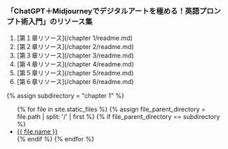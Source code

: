 ### 「ChatGPT＋Midjourneyでデジタルアートを極める！英語プロンプト術入門」のリソース集

1. [第１章リソース](/chapter 1/readme.md)
1. [第２章リソース](/chapter 2/readme.md)
1. [第３章リソース](/chapter 3/readme.md)
1. [第４章リソース](/chapter 4/readme.md)
1. [第５章リソース](/chapter 5/readme.md)
1. [第６章リソース](/chapter 6/readme.md)

{% assign subdirectory = "chapter 1" %}
<ul>
{% for file in site.static_files %}
  {% assign file_parent_directory = file.path | split: '/' | first %}
  {% if file_parent_directory == subdirectory %}
    <li><a href="{{ site.baseurl }}{{ file.path }}">{{ file.name }}</a></li>
  {% endif %}
{% endfor %}
</ul>